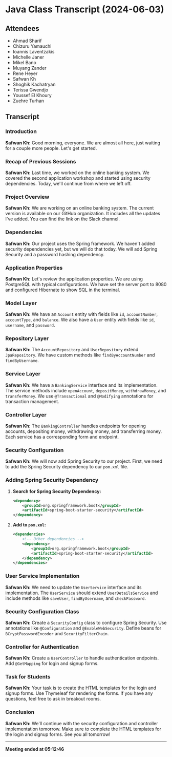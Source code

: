 # Java Class Transcript (2024-06-03)

## Attendees
- Ahmad Sharif
- Chizuru Yamauchi
- Ioannis Laventzakis
- Michelle Janer
- Mikel Bano
- Muyang Zander
- Rene Heyer
- Safwan Kh
- Shoghik Kachatryan
- Terissa Gwendjo
- Youssef El Khoury
- Zuehre Turhan

## Transcript

### Introduction
**Safwan Kh:** Good morning, everyone. We are almost all here, just waiting for a couple more people. Let's get started.

### Recap of Previous Sessions
**Safwan Kh:** Last time, we worked on the online banking system. We covered the second application workshop and started using security dependencies. Today, we'll continue from where we left off.

### Project Overview
**Safwan Kh:** We are working on an online banking system. The current version is available on our GitHub organization. It includes all the updates I've added. You can find the link on the Slack channel.

### Dependencies
**Safwan Kh:** Our project uses the Spring framework. We haven't added security dependencies yet, but we will do that today. We will add Spring Security and a password hashing dependency.

### Application Properties
**Safwan Kh:** Let's review the application properties. We are using PostgreSQL with typical configurations. We have set the server port to 8080 and configured Hibernate to show SQL in the terminal.

### Model Layer
**Safwan Kh:** We have an `Account` entity with fields like `id`, `accountNumber`, `accountType`, and `balance`. We also have a `User` entity with fields like `id`, `username`, and `password`.

### Repository Layer
**Safwan Kh:** The `AccountRepository` and `UserRepository` extend `JpaRepository`. We have custom methods like `findByAccountNumber` and `findByUsername`.

### Service Layer
**Safwan Kh:** We have a `BankingService` interface and its implementation. The service methods include `openAccount`, `depositMoney`, `withdrawMoney`, and `transferMoney`. We use `@Transactional` and `@Modifying` annotations for transaction management.

### Controller Layer
**Safwan Kh:** The `BankingController` handles endpoints for opening accounts, depositing money, withdrawing money, and transferring money. Each service has a corresponding form and endpoint.

### Security Configuration
**Safwan Kh:** We will now add Spring Security to our project. First, we need to add the Spring Security dependency to our `pom.xml` file.

### Adding Spring Security Dependency
1. **Search for Spring Security Dependency:**
   ```xml
   <dependency>
       <groupId>org.springframework.boot</groupId>
       <artifactId>spring-boot-starter-security</artifactId>
   </dependency>
   ```

2. **Add to `pom.xml`:**
   ```xml
   <dependencies>
       <!-- Other dependencies -->
       <dependency>
           <groupId>org.springframework.boot</groupId>
           <artifactId>spring-boot-starter-security</artifactId>
       </dependency>
   </dependencies>
   ```

### User Service Implementation
**Safwan Kh:** We need to update the `UserService` interface and its implementation. The `UserService` should extend `UserDetailsService` and include methods like `saveUser`, `findByUsername`, and `checkPassword`.

### Security Configuration Class
**Safwan Kh:** Create a `SecurityConfig` class to configure Spring Security. Use annotations like `@Configuration` and `@EnableWebSecurity`. Define beans for `BCryptPasswordEncoder` and `SecurityFilterChain`.

### Controller for Authentication
**Safwan Kh:** Create a `UserController` to handle authentication endpoints. Add `@GetMapping` for login and signup forms.

### Task for Students
**Safwan Kh:** Your task is to create the HTML templates for the login and signup forms. Use Thymeleaf for rendering the forms. If you have any questions, feel free to ask in breakout rooms.

### Conclusion
**Safwan Kh:** We'll continue with the security configuration and controller implementation tomorrow. Make sure to complete the HTML templates for the login and signup forms. See you all tomorrow!

---

**Meeting ended at 05:12:46**
